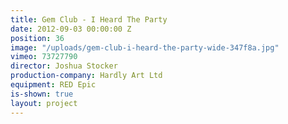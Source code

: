 ```yaml
---
title: Gem Club - I Heard The Party
date: 2012-09-03 00:00:00 Z
position: 36
image: "/uploads/gem-club-i-heard-the-party-wide-347f8a.jpg"
vimeo: 73727790
director: Joshua Stocker
production-company: Hardly Art Ltd
equipment: RED Epic
is-shown: true
layout: project
---
```


